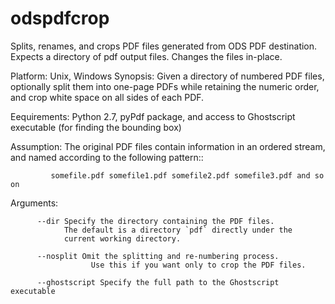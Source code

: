 odspdfcrop
==========

Splits, renames, and crops PDF files generated from ODS PDF destination.
Expects a directory of pdf output files. Changes the files in-place.

Platform: Unix, Windows
Synopsis: Given a directory of numbered PDF files,
          optionally split them into one-page PDFs while retaining the
          numeric order, and crop white space on all sides of each PDF.

Eequirements: Python 2.7, pyPdf package, and access to Ghostscript executable (for finding the bounding box)

Assumption: The original PDF files contain information in an ordered stream,
             and named according to the following pattern::

             somefile.pdf somefile1.pdf somefile2.pdf somefile3.pdf and so on

Arguments:

          --dir Specify the directory containing the PDF files.
                The default is a directory `pdf` directly under the
                current working directory.

          --nosplit Omit the splitting and re-numbering process.
                      Use this if you want only to crop the PDF files.

          --ghostscript Specify the full path to the Ghostscript executable
